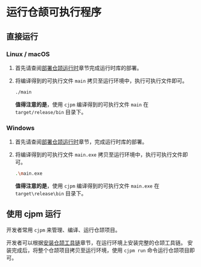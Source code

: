 # 运行仓颉可执行程序

## 直接运行

### Linux / macOS

1. 首先请查阅[部署仓颉运行时](./runtime_deploy.md)章节完成运行时库的部署。

2. 将编译得到的可执行文件 `main` 拷贝至运行环境中，执行可执行文件即可。

    ```bash
    ./main
    ```

    **值得注意的是**，使用 `cjpm` 编译得到的可执行文件 `main` 在 `target/release/bin` 目录下。

### Windows

1. 首先请查阅[部署仓颉运行时](./runtime_deploy.md)章节，完成运行时库的部署。

2. 将编译得到的可执行文件 `main.exe` 拷贝至运行环境中，执行可执行文件即可。

    ```bash
    .\main.exe
    ```

    **值得注意的是**，使用 `cjpm` 编译得到的可执行文件 `main.exe` 在 `target\release\bin` 目录下。

## 使用 cjpm 运行

开发者常用 `cjpm` 来管理、编译、运行仓颉项目。

开发者可以根据[安装仓颉工具链](../first_understanding/install.md)章节，在运行环境上安装完整的仓颉工具链。 安装完成后，将整个仓颉项目拷贝至运行环境，使用 `cjpm run` 命令运行仓颉项目即可。
